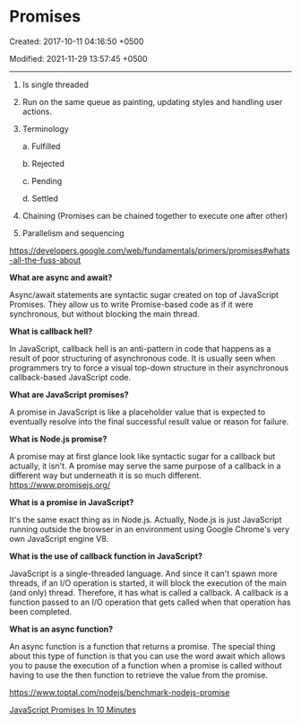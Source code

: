 # Promises

Created: 2017-10-11 04:16:50 +0500

Modified: 2021-11-29 13:57:45 +0500

---

1.  Is single threaded

2.  Run on the same queue as painting, updating styles and handling user actions.

3.  Terminology

    a.  Fulfilled

    b.  Rejected

    c.  Pending

    d.  Settled

4.  Chaining (Promises can be chained together to execute one after other)

5.  Parallelism and sequencing



<https://developers.google.com/web/fundamentals/primers/promises#whats-all-the-fuss-about>



**What are async and await?**

Async/await statements are syntactic sugar created on top of JavaScript Promises. They allow us to write Promise-based code as if it were synchronous, but without blocking the main thread.



**What is callback hell?**

In JavaScript, callback hell is an anti-pattern in code that happens as a result of poor structuring of asynchronous code. It is usually seen when programmers try to force a visual top-down structure in their asynchronous callback-based JavaScript code.



**What are JavaScript promises?**

A promise in JavaScript is like a placeholder value that is expected to eventually resolve into the final successful result value or reason for failure.



**What is Node.js promise?**

A promise may at first glance look like syntactic sugar for a callback but actually, it isn't. A promise may serve the same purpose of a callback in a different way but underneath it is so much different. <https://www.promisejs.org/>



**What is a promise in JavaScript?**

It's the same exact thing as in Node.js. Actually, Node.js is just JavaScript running outside the browser in an environment using Google Chrome's very own JavaScript engine V8.



**What is the use of callback function in JavaScript?**

JavaScript is a single-threaded language. And since it can't spawn more threads, if an I/O operation is started, it will block the execution of the main (and only) thread. Therefore, it has what is called a callback. A callback is a function passed to an I/O operation that gets called when that operation has been completed.



**What is an async function?**

An async function is a function that returns a promise. The special thing about this type of function is that you can use the word await which allows you to pause the execution of a function when a promise is called without having to use the then function to retrieve the value from the promise.



<https://www.toptal.com/nodejs/benchmark-nodejs-promise>

[JavaScript Promises In 10 Minutes](https://www.youtube.com/watch?v=DHvZLI7Db8E)
